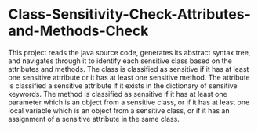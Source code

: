 # Class-Sensitivity-Check-Attributes-and-Methods-Check
This project reads the java source code, generates its abstract syntax tree, and navigates through it to identify each sensitive class based on the attributes and methods. The class is classified as sensitive if it has at least one sensitive attribute or it has at least one sensitive method. The attribute is classified a sensitive attribute if it exists in the dictionary of sensitive keywords. The method is classified as sensitive if it has at least one parameter which is an object from a sensitive class, or if it has at least one local variable which is an object from a sensitive class, or if it has an assignment of a sensitive attribute in the same class.
